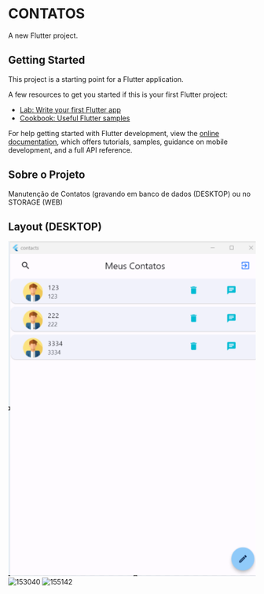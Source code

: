 # CONTATOS

A new Flutter project.

## Getting Started

This project is a starting point for a Flutter application.

A few resources to get you started if this is your first Flutter project:

- [Lab: Write your first Flutter app](https://docs.flutter.dev/get-started/codelab)
- [Cookbook: Useful Flutter samples](https://docs.flutter.dev/cookbook)

For help getting started with Flutter development, view the
[online documentation](https://docs.flutter.dev/), which offers tutorials,
samples, guidance on mobile development, and a full API reference.

## Sobre o Projeto

Manutenção de Contatos (gravando em banco de dados (DESKTOP) ou no STORAGE (WEB)

## Layout (DESKTOP)
![HOME](/assets/images/153040.png)
![153040](https://github.com/silvioagnello/contatos/assets/35569943/a21f2034-0be4-427d-84c0-c3685b05ce95)
![155142](https://github.com/silvioagnello/contatos/assets/35569943/ea26e243-479c-40f2-885c-3c3dbc74c013)
